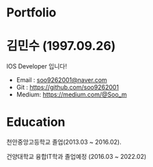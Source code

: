 # Portfolio

# 김민수 (1997.09.26)
IOS Developer 입니다!

* Email : soo9262001@naver.com
* Git : https://github.com/soo9262001
* Medium: https://medium.com/@Soo_m

# Education
천안중앙고등학교 졸업(2013.03 ~ 2016.02). 

건양대학교 융합IT학과 졸업예정 (2016.03 ~ 2022.02)
